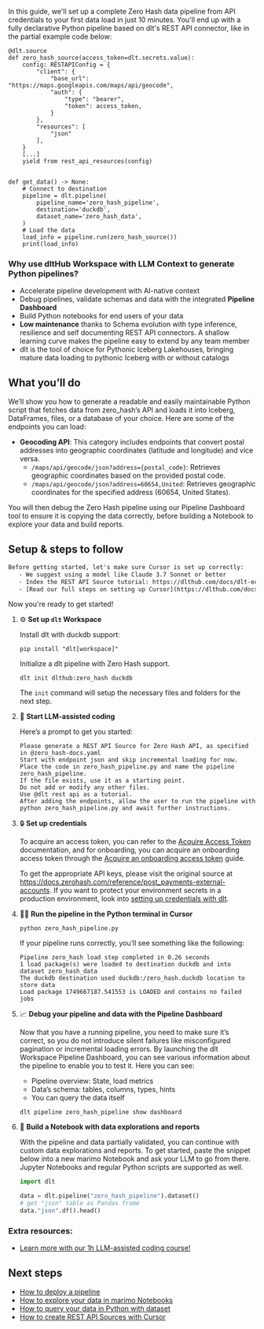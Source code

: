 In this guide, we'll set up a complete Zero Hash data pipeline from API credentials to your first data load in just 10 minutes. You'll end up with a fully declarative Python pipeline based on dlt's REST API connector, like in the partial example code below:

```python-outcome
@dlt.source
def zero_hash_source(access_token=dlt.secrets.value):
    config: RESTAPIConfig = {
        "client": {
            "base_url": "https://maps.googleapis.com/maps/api/geocode",
            "auth": {
                "type": "bearer",
                "token": access_token,
            }
        },
        "resources": [
            "json"
        ],
    }
    [...]
    yield from rest_api_resources(config)


def get_data() -> None:
    # Connect to destination
    pipeline = dlt.pipeline(
        pipeline_name='zero_hash_pipeline',
        destination='duckdb',
        dataset_name='zero_hash_data', 
    )
    # Load the data
    load_info = pipeline.run(zero_hash_source())
    print(load_info) 
```

### Why use dltHub Workspace with LLM Context to generate Python pipelines?

- Accelerate pipeline development with AI-native context
- Debug pipelines, validate schemas and data with the integrated **Pipeline Dashboard**
- Build Python notebooks for end users of your data
- **Low maintenance** thanks to Schema evolution with type inference, resilience and self documenting REST API connectors. A shallow learning curve makes the pipeline easy to extend by any team member
- dlt is the tool of choice for Pythonic Iceberg Lakehouses, bringing mature data loading to pythonic Iceberg with or without catalogs

## What you’ll do

We’ll show you how to generate a readable and easily maintainable Python script that fetches data from zero_hash’s API and loads it into Iceberg, DataFrames, files, or a database of your choice. Here are some of the endpoints you can load:

- **Geocoding API**: This category includes endpoints that convert postal addresses into geographic coordinates (latitude and longitude) and vice versa. 
  - `/maps/api/geocode/json?address={postal_code}`: Retrieves geographic coordinates based on the provided postal code.
  - `/maps/api/geocode/json?address=60654,United`: Retrieves geographic coordinates for the specified address (60654, United States).

You will then debug the Zero Hash pipeline using our Pipeline Dashboard tool to ensure it is copying the data correctly, before building a Notebook to explore your data and build reports.

## Setup & steps to follow

```default
Before getting started, let's make sure Cursor is set up correctly:
   - We suggest using a model like Claude 3.7 Sonnet or better
   - Index the REST API Source tutorial: https://dlthub.com/docs/dlt-ecosystem/verified-sources/rest_api/ and add it to context as **@dlt rest api**
   - [Read our full steps on setting up Cursor](https://dlthub.com/docs/dlt-ecosystem/llm-tooling/cursor-restapi#23-configuring-cursor-with-documentation)
```

Now you're ready to get started!

1. ⚙️ **Set up `dlt` Workspace**
    
    Install dlt with duckdb support:
    ```shell
    pip install "dlt[workspace]"
    ```

    Initialize a dlt pipeline with Zero Hash support.
    ```shell
    dlt init dlthub:zero_hash duckdb
    ```

    The `init` command will setup the necessary files and folders for the next step.
    
2. 🤠 **Start LLM-assisted coding**
    
    Here’s a prompt to get you started:
    
    ```prompt
    Please generate a REST API Source for Zero Hash API, as specified in @zero_hash-docs.yaml 
    Start with endpoint json and skip incremental loading for now. 
    Place the code in zero_hash_pipeline.py and name the pipeline zero_hash_pipeline. 
    If the file exists, use it as a starting point. 
    Do not add or modify any other files. 
    Use @dlt rest api as a tutorial. 
    After adding the endpoints, allow the user to run the pipeline with python zero_hash_pipeline.py and await further instructions.
    ```

    
3. 🔒 **Set up credentials** 
    
    To acquire an access token, you can refer to the [Acquire Access Token](https://example.com/reference/retrieving-access-token) documentation, and for onboarding, you can acquire an onboarding access token through the [Acquire an onboarding access token](https://example.com/reference/sdk-modules-user-onboarding-acquire-an-onboarding-access-token-copy) guide.
    
    To get the appropriate API keys, please visit the original source at https://docs.zerohash.com/reference/post_payments-external-accounts.
    If you want to protect your environment secrets in a production environment, look into [setting up credentials with dlt](https://dlthub.com/docs/walkthroughs/add_credentials).
    
4. 🏃‍♀️ **Run the pipeline in the Python terminal in Cursor**
    
    ```shell
    python zero_hash_pipeline.py
    ```
    
    If your pipeline runs correctly, you’ll see something like the following:
    
    ```shell
    Pipeline zero_hash load step completed in 0.26 seconds
    1 load package(s) were loaded to destination duckdb and into dataset zero_hash_data
    The duckdb destination used duckdb:/zero_hash.duckdb location to store data
    Load package 1749667187.541553 is LOADED and contains no failed jobs
    ```
    
5. 📈 **Debug your pipeline and data with the Pipeline Dashboard**

    Now that you have a running pipeline, you need to make sure it’s correct, so you do not introduce silent failures like misconfigured pagination or incremental loading errors. By launching the dlt Workspace Pipeline Dashboard, you can see various information about the pipeline to enable you to test it. Here you can see:
    - Pipeline overview: State, load metrics
    - Data’s schema: tables, columns, types, hints
    - You can query the data itself
    
    ```shell
    dlt pipeline zero_hash_pipeline show dashboard
    ```
    
6. 🐍 **Build a Notebook with data explorations and reports**

    With the pipeline and data partially validated, you can continue with custom data explorations and reports. To get started, paste the snippet below into a new marimo Notebook and ask your LLM to go from there. Jupyter Notebooks and regular Python scripts are supported as well.

    
    ```python
    import dlt

   data = dlt.pipeline("zero_hash_pipeline").dataset()
   # get "json" table as Pandas frame
   data."json".df().head()
    ```

### Extra resources:

- [Learn more with our 1h LLM-assisted coding course!](https://www.youtube.com/watch?v=GGid70rnJuM)

## Next steps

- [How to deploy a pipeline](https://dlthub.com/docs/walkthroughs/deploy-a-pipeline)
- [How to explore your data in marimo Notebooks](https://dlthub.com/docs/general-usage/dataset-access/marimo)
- [How to query your data in Python with dataset](https://dlthub.com/docs/general-usage/dataset-access/dataset)
- [How to create REST API Sources with Cursor](https://dlthub.com/docs/dlt-ecosystem/llm-tooling/cursor-restapi)
